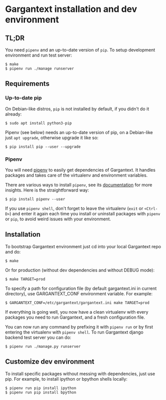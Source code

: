 # Gargantext installation and dev environment

## TL;DR

You need `pipenv` and an up-to-date version of `pip`. To setup development
environment and run test server:

    $ make
    $ pipenv run ./manage runserver


## Requirements

### Up-to-date pip

On Debian-like distros, `pip` is not installed by default, if you didn't do it
already:

    $ sudo apt install python3-pip

Pipenv (see below) needs an up-to-date version of pip, on a Debian-like just
`apt upgrade`, otherwise upgrade it like so:

    $ pip install pip --user --upgrade

### Pipenv

You will need [pipenv][1] to easily get dependencies of Gargantext.
It handles packages and takes care of the virtualenv and environment variables.

There are various ways to install `pipenv`, see its [documentation][2] for more
insights. Here is the straightforward way:

    $ pip install pipenv --user

If you use `pipenv shell`, don't forget to leave the virtualenv (`exit` or
`<Ctrl-D>`) and enter it again each time you install or uninstall packages with
`pipenv` or `pip`, to avoid weird issues with your environment.

[1]: https://github.com/kennethreitz/pipenv
[2]: https://docs.pipenv.org/


## Installation

To bootstrap Gargantext environment just cd into your local Gargantext repo and
do:

    $ make

Or for production (without dev dependencies and without DEBUG mode):

    $ make TARGET=prod

To specify a path for configuration file (by default gargantext.ini in current
directory), use GARGANTEXT_CONF environment variable. For example:

    $ GARGANTEXT_CONF=/etc/gargantext/gargantext.ini make TARGET=prod

If everything is going well, you now have a clean virtualenv with every
packages you need to run Gargantext, and a fresh configuration file.

You can now run any command by prefixing it with `pipenv run` or by first
entering the virtualenv with `pipenv shell`. To run Gargantext django backend
test server you can do:

    $ pipenv run ./manage.py runserver


## Customize dev environment

To install specific packages without messing with dependencies, just use pip.
For example, to install ipython or bpython shells locally:

    $ pipenv run pip install ipython
    $ pipenv run pip install bpython
